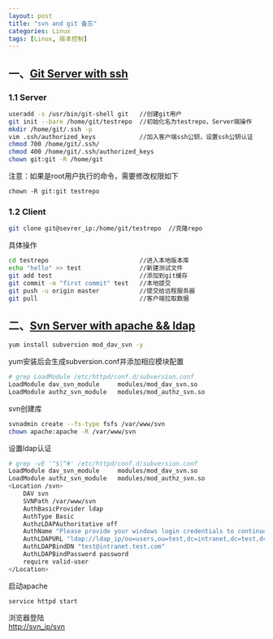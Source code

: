 ```yaml
---
layout: post
title: "svn and git 备忘"
categories: Linux
tags: [Linux, 版本控制]
---
```


## 一、<u>Git Server with ssh</u>

### 1.1 Server

``` bash
useradd -s /usr/bin/git-shell git   //创建git用户
git init --bare /home/git/testrepo  //初始化名为testrepo，Server端操作
mkdir /home/git/.ssh -p
vim .ssh/authorized_keys            //加入客户端ssh公钥，设置ssh公钥认证
chmod 700 /home/git/.ssh/
chmod 400 /home/git/.ssh/authorized_keys
chown git:git -R /home/git
```

注意：如果是root用户执行的命令，需要修改权限如下

```
chown -R git:git testrepo
```

### 1.2 Client

``` bash
git clone git@sevrer_ip:/home/git/testrepo  //克隆repo
```

具体操作

``` bash
cd testrepo                         //进入本地版本库
echo "hello" >> test                //新建测试文件
git add test                        //添加到git缓存
git commit -m "first commit" test   //本地提交
git push -u origin master           //提交给远程服务器
git pull                            //客户端拉取数据
```

## 二、<u>Svn Server with apache && ldap</u>


``` bash
yum install subversion mod_dav_svn -y
```

yum安装后会生成subversion.conf并添加相应模块配置

``` bash
# grep LoadModule /etc/httpd/conf.d/subversion.conf 
LoadModule dav_svn_module     modules/mod_dav_svn.so
LoadModule authz_svn_module   modules/mod_authz_svn.so
```

svn创建库

``` bash
svnadmin create --fs-type fsfs /var/www/svn
chown apache:apache -R /var/www/svn
```

设置ldap认证  

``` bash
# grep -vE '^$|^#' /etc/httpd/conf.d/subversion.conf 
LoadModule dav_svn_module     modules/mod_dav_svn.so
LoadModule authz_svn_module   modules/mod_authz_svn.so
<Location /svn>
    DAV svn 
    SVNPath /var/www/svn
    AuthBasicProvider ldap
    AuthType Basic
    AuthzLDAPAuthoritative off
    AuthName "Please provide your windows login credentials to continue."
    AuthLDAPURL "ldap://ldap_ip/ou=users,ou=test,dc=intranet,dc=test,dc=com?sAMAccountName" NONE
    AuthLDAPBindDN "test@intranet.test.com"
    AuthLDAPBindPassword password 
    require valid-user
</Location>
```

启动apache  

```
service httpd start
```

浏览器登陆  
[http://svn_ip/svn](http://svn_ip/svn)
